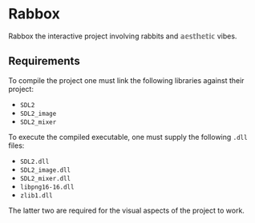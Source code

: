# Rabbox

Rabbox the interactive project involving rabbits and 𝕒𝕖𝕤𝕥𝕙𝕖𝕥𝕚𝕔 vibes.

## Requirements

To compile the project one must link the following libraries against their project:

- `SDL2`
- `SDL2_image`
- `SDL2_mixer`

To execute the compiled executable, one must supply the following `.dll` files:

- `SDL2.dll`
- `SDL2_image.dll`
- `SDL2_mixer.dll`
- `libpng16-16.dll`
- `zlib1.dll`

The latter two are required for the visual aspects of the project to work.
